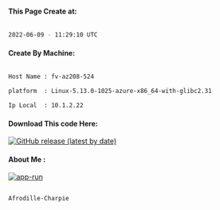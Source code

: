 
   
#### This Page Create at:

```bash

2022-06-09 - 11:29:10 UTC

```

#### Create By Machine:

```bash

Host Name : fv-az208-524

platform  : Linux-5.13.0-1025-azure-x86_64-with-glibc2.31

Ip Local  : 10.1.2.22

```
#### Download This code Here:

[![GitHub release (latest by date)](https://img.shields.io/github/v/release/Afrodille-Charpie/App-Run-1?style=for-the-badge&label=Download)](https://github.com/Afrodille-Charpie/App-Run-1/releases) 

</p> 

#### About Me :

[![app-run](https://github.com/Afrodille-Charpie/App-Run-1/actions/workflows/app-run.yml/badge.svg)](https://github.com/Afrodille-Charpie/App-Run-1/actions/workflows/app-run.yml)

```bash

Afrodille-Charpie

```

